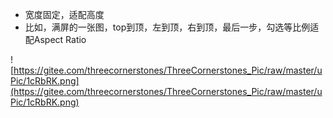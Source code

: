 - 宽度固定，适配高度
- 比如，满屏的一张图，top到顶，左到顶，右到顶，最后一步，勾选等比例适配Aspect Ratio

![https://gitee.com/threecornerstones/ThreeCornerstones_Pic/raw/master/uPic/1cRbRK.png](https://gitee.com/threecornerstones/ThreeCornerstones_Pic/raw/master/uPic/1cRbRK.png)
